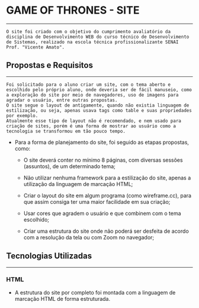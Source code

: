 # GAME OF THRONES - SITE
- - -

    O site foi criado com o objetivo do cumprimento avaliatório da disciplina de Desenvolvimento WEB do curso técnico de Desenvolvimento de Sistemas, realizado na escola técnica profissionalizante SENAI Prof. "Vicente Amato".

## Propostas e Requisitos
- - -

    Foi solicitado para o aluno criar um site, com o tema aberto e escolhido pelo próprio aluno, onde deveria ser de fácil manuseio, como a exploração do site por meio de navegadores, uso de imagens para agradar o usuário, entre outras propostas. 
    O site segue o layout de antigamente, quando não existia linguagem de estilização, ou seja, apenas usava tags como table e suas propriedades por exemplo.
    Atualmente esse tipo de layout não é recomendado, e nem usado para criação de sites, porém é uma forma de mostrar ao usuário como a tecnologia se transformou em tão pouco tempo.
    
- Para a forma de planejamento do site, foi seguido as etapas propostas, como:

    * O site deverá conter no mínimo 8 páginas, com diversas sessões (assuntos), de um determinado tema;
    
    * Não utilizar nenhuma framework para a estilização do site, apenas a utilização da linguagem de marcação HTML;
    
    * Criar o layout do site em algum programa (como wireframe.cc), para que assim consiga ter uma maior facilidade em sua criação;
    
    * Usar cores que agradem o usuário e que combinem com o tema escolhido;
    
    * Criar uma estrutura do site onde não poderá ser desfeita de acordo com a resolução da tela ou com Zoom no navegador;
    
    
## Tecnologias Utilizadas
- - -

### HTML

- A estrutura do site por completo foi montada com a linguagem de marcação HTML de forma estruturada.
